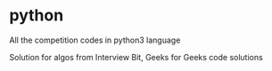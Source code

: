 # python
All the competition codes in python3 language

Solution for algos from Interview Bit, Geeks for Geeks code solutions
